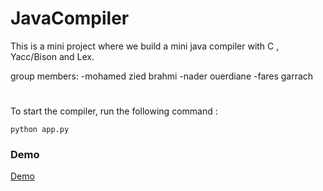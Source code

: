 # JavaCompiler
This is a mini project where we build a mini java compiler with C , Yacc/Bison and Lex.

group members:
-mohamed zied brahmi
-nader ouerdiane
-fares garrach

# 
To start the compiler,  run the following command :
``` Shell
python app.py 
```

### Demo
[Demo](./demo/demo.mp4)
